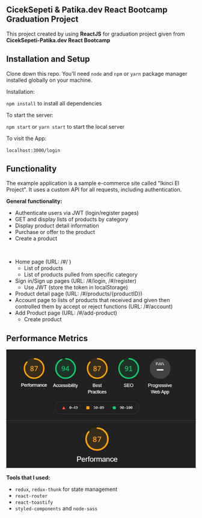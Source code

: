 ## CicekSepeti & Patika.dev React Bootcamp Graduation Project

This project created by using **ReactJS** for graduation project given from **CicekSepeti-Patika.dev React Bootcamp**

## Installation and Setup

Clone down this repo. You'll need `node` and `npm` or `yarn` package manager installed globally on your machine.

Installation:

`npm install` to install all dependencies

To start the server:

`npm start` or `yarn start` to start the local server

To visit the App:

`localhost:3000/login`

## Functionality

The example application is a sample e-commerce site called "Ikinci El Project". It uses a custom API for all requests, including authentication.

**General functionality:**

- Authenticate users via JWT (login/register pages)
- GET and display lists of products by category
- Display product detail information
- Purchase or offer to the product
- Create a product

<br/>

- Home page (URL: /#/ )
  - List of products
  - List of products pulled from specific category
- Sign in/Sign up pages (URL: /#/login, /#/register)
  - Use JWT (store the token in localStorage)
- Product detail page (URL: /#/products/{productID})
- Account page to lists of products that received and given then controlled them by accept or reject functions (URL: /#/account)
- Add Product page (URL: /#/add-product)
  - Create product

## Performance Metrics

![performance](src/assets/performance/performance.JPG)

**Tools that I used:**

- `redux`, `redux-thunk` for state management
- `react-router`
- `react-toastify`
- `styled-components` and `node-sass`
